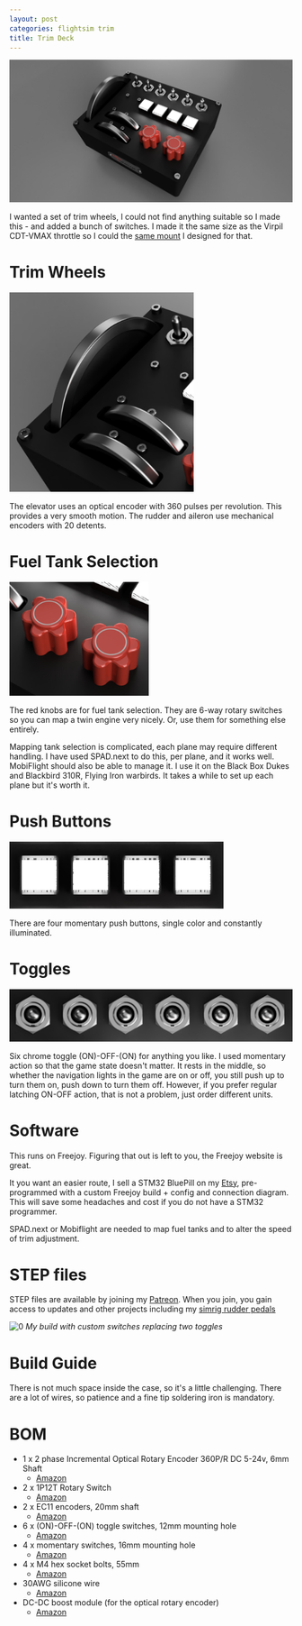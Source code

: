 ```yaml
---
layout: post
categories: flightsim trim
title: Trim Deck
---
```


![CDT_VMAX_Mount_2025 May 26_10 49 37PM 000_CustomizedView43852198952_jpg](../assets/trim-deck/CDT_VMAX_Mount_2025-May-26_10-49-37PM-000_CustomizedView43852198952_jpg.jpg)

I wanted a set of trim wheels, I could not find anything suitable so I made this - and added a bunch of switches. I made it the same size as the Virpil CDT-VMAX throttle so I could the [same mount](./virpil-cdt-vmax-bracket) I designed for that. 

# Trim Wheels

![1](../assets/trim-deck/1.png)

The elevator uses an optical encoder with 360 pulses per revolution. This provides a very smooth motion. The rudder and aileron use mechanical encoders with 20 detents.

# Fuel Tank Selection

![2](../assets/trim-deck/2.png)

The red knobs are for fuel tank selection. They are 6-way rotary switches so you can map a twin engine very nicely. Or, use them for something else entirely.

Mapping tank selection is complicated, each plane may require different handling. I have used SPAD.next to do this, per plane, and it works well. MobiFlight should also be able to manage it. I use it on the Black Box Dukes and Blackbird 310R, Flying Iron warbirds. It takes a while to set up each plane but it's worth it.

# Push Buttons

![3](../assets/trim-deck/3.png)

There are four momentary push buttons, single color and constantly illuminated.

# Toggles

![4](../assets/trim-deck/4.png)

Six chrome toggle (ON)-OFF-(ON) for anything you like. I used momentary action so that the game state doesn't matter. It rests in the middle, so whether the navigation lights in the game are on or off, you still push up to turn them on, push down to turn them off. However, if you prefer regular latching ON-OFF action, that is not a problem, just order different units.

# Software

This runs on Freejoy. Figuring that out is left to you, the Freejoy website is great. 

It you want an easier route, I sell a STM32 BluePill on my [Etsy](https://s16nengineering.etsy.com), pre-programmed with a custom Freejoy build + config and connection diagram. This will save some headaches and cost if you do not have a STM32 programmer.

SPAD.next or Mobiflight are needed to map fuel tanks and to alter the speed of trim adjustment.

# STEP files

STEP files are available by joining my [Patreon](https://patreon.com/s16n). When you join, you gain access to updates and other projects including my [simrig rudder pedals](rudder-pedals) 

![0](../assets/trim-deck/0.png)
*My build with custom switches replacing two toggles*

# Build Guide

There is not much space inside the case, so it's a little challenging. There are a lot of wires, so patience and a fine tip soldering iron is mandatory.

# BOM

- 1 x 2 phase Incremental Optical Rotary Encoder 360P/R DC 5-24v, 6mm Shaft
  - [Amazon](https://www.amazon.com/dp/B07MWZ4CLT)
- 2 x 1P12T Rotary Switch
  - [Amazon](https://www.amazon.com/dp/B074WMC9C8)
- 2 x EC11 encoders, 20mm shaft
  - [Amazon](https://www.amazon.com/dp/B08728K3YB)
- 6 x (ON)-OFF-(ON) toggle switches, 12mm mounting hole
  - [Amazon](https://www.amazon.com/dp/B09JFYNFFK)
- 4 x momentary switches, 16mm mounting hole
  - [Amazon](https://www.amazon.com/dp/B0BFQM928J)
- 4 x M4 hex socket bolts, 55mm 
  - [Amazon](https://www.amazon.com/dp/B0DFYK39N6)
- 30AWG silicone wire
  - [Amazon](https://www.amazon.com/dp/B01M70EDCW) 
- DC-DC boost module (for the optical rotary encoder)
  - [Amazon](https://www.amazon.com/dp/B07T7FWVP8)

